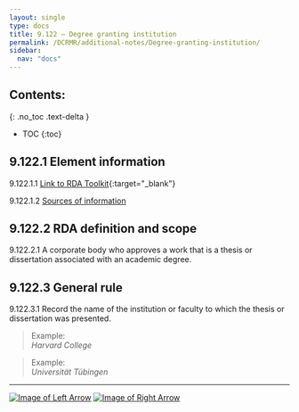 ```yaml
---
layout: single
type: docs
title: 9.122 — Degree granting institution
permalink: /DCRMR/additional-notes/Degree-granting-institution/
sidebar:
  nav: "docs"
---
```


## Contents:
{: .no_toc .text-delta }

- TOC
{:toc}

## 9.122.1 Element information

<a name="9.122.1.1">9.122.1.1</a> [Link to RDA Toolkit](https://beta.rdatoolkit.org/Content/Index?externalId=en-US_ala-6b773e5e-858a-3718-b3fa-856467d8f415){:target="_blank"}

<a name="9.122.1.2">9.122.1.2</a> [Sources of information](/DCRMR/additional-notes/#9011-sources-of-information)

## 9.122.2 RDA definition and scope

<a name="9.122.2.1">9.122.2.1</a> A corporate body who approves a work that is a thesis or dissertation associated with an academic degree.

## 9.122.3 General rule

<a name="9.122.3.1">9.122.3.1</a> Record the name of the institution or faculty to which the thesis or dissertation was presented.

>Example:  
><CITE>Harvard College</CITE>

>Example:  
><CITE>Universität Tübingen</CITE>

---

[![Image of Left Arrow](https://rbms-bsc.github.io/DCRMR/assets/pictures/navigation/Arrow_Left.png "9.121 — Academic degree")](/DCRMR/additional-notes/Academic-degree/) [![Image of Right Arrow](https://rbms-bsc.github.io/DCRMR/assets/pictures/navigation/Arrow_Right.png "9.123 — Year degree granted")](/DCRMR/additional-notes/Year-degree-granted/)
